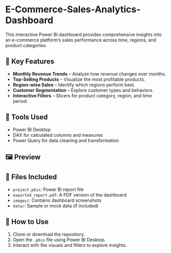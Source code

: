 # E-Commerce-Sales-Analytics-Dashboard
This interactive Power BI dashboard provides comprehensive insights into an e-commerce platform’s sales performance across time, regions, and product categories.

## 📌 Key Features
- **Monthly Revenue Trends** – Analyze how revenue changes over months.
- **Top-Selling Products** – Visualize the most profitable products.
- **Region-wise Sales** – Identify which regions perform best.
- **Customer Segmentation** – Explore customer types and behaviors.
- **Interactive Filters** – Slicers for product category, region, and time period.

## 🔧 Tools Used
- Power BI Desktop
- DAX for calculated columns and measures
- Power Query for data cleaning and transformation

## 🖼️ Preview


## 📂 Files Included
- `project.pbix`: Power BI report file
- `exported_report.pdf`: A PDF version of the dashboard
- `images/`: Contains dashboard screenshots
- `data/`: Sample or mock data (if included)

## 📎 How to Use
1. Clone or download the repository.
2. Open the `.pbix` file using Power BI Desktop.
3. Interact with the visuals and filters to explore insights.

